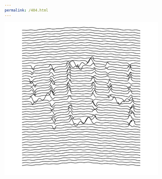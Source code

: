 ```yaml
---
permalink: /404.html
---
```


<div class="content">

<a href="https://garrettdreyfus.github.io/unknownpleasures/">
  <img src="/resources/404.gif" alt="404 Image" style="max-height: 70vh">
</a>

</div>

